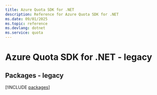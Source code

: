 ```yaml
---
title: Azure Quota SDK for .NET
description: Reference for Azure Quota SDK for .NET
ms.date: 09/01/2025
ms.topic: reference
ms.devlang: dotnet
ms.service: quota
---
```

# Azure Quota SDK for .NET - legacy
## Packages - legacy
[!INCLUDE [packages](quota-index.md)]